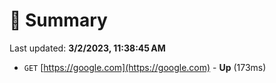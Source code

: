 # 📖 Summary
Last updated: **3/2/2023, 11:38:45 AM**

- `GET` [https://google.com](https://google.com) - **Up** (173ms)
